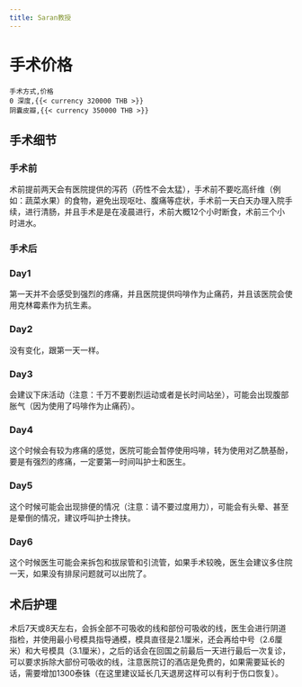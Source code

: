```yaml
---
title: Saran教授
---
```


# 手术价格

```csv
手术方式,价格
0 深度,{{< currency 320000 THB >}}
阴囊皮瓣,{{< currency 350000 THB >}}
```

## 手术细节

### 手术前

术前提前两天会有医院提供的泻药（药性不会太猛），手术前不要吃高纤维（例如：蔬菜水果）的食物，避免出现呕吐、腹痛等症状，手术前一天白天办理入院手续，进行清肠，并且手术是是在凌晨进行，术前大概12个小时断食，术前三个小时进水。

### 手术后

### Day1

第一天并不会感受到强烈的疼痛，并且医院提供吗啡作为止痛药，并且该医院会使用克林霉素作为抗生素。

### Day2

没有变化，跟第一天一样。

### Day3

会建议下床活动（注意：千万不要剧烈运动或者是长时间站坐），可能会出现腹部胀气（因为使用了吗啡作为止痛药）。

### Day4

这个时候会有较为疼痛的感觉，医院可能会暂停使用吗啡，转为使用对乙酰基酚，要是有强烈的疼痛，一定要第一时间叫护士和医生。

### Day5

这个时候可能会出现排便的情况（注意：请不要过度用力），可能会有头晕、甚至是晕倒的情况，建议呼叫护士搀扶。

### Day6

这个时候医生可能会来拆包和拔尿管和引流管，如果手术较晚，医生会建议多住院一天，如果没有排尿问题就可以出院了。

## 术后护理

术后7天或8天左右，会拆全部不可吸收的线和部份可吸收的线，医生会进行阴道指检，并使用最小号模具指导通模，模具直径是2.1厘米，还会再给中号（2.6厘米）和大号模具（3.1厘米），之后的话会在回国之前最后一天进行最后一次复诊，可以要求拆除大部份可吸收的线，注意医院订的酒店是免费的，如果需要延长的话，需要增加1300泰铢（在这里建议延长几天退房这样可以有利于伤口恢复）。
